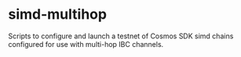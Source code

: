 # simd-multihop
Scripts to configure and launch a testnet of Cosmos SDK simd chains configured for use with multi-hop IBC channels.
